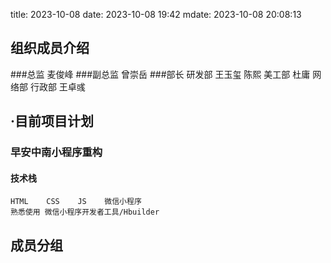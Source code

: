 title: 2023-10-08
date: 2023-10-08 19:42
mdate: 2023-10-08 20:08:13

## 组织成员介绍
###总监 
    麦俊峰
###副总监 
    曾崇岳
###部长 
    研发部 王玉玺 陈熙
    美工部 杜庸
    网络部
    行政部 王卓彧

## ·目前项目计划
###    早安中南小程序重构
#### 技术栈
    HTML    CSS    JS    微信小程序    
    熟悉使用 微信小程序开发者工具/Hbuilder
    
## 成员分组
    